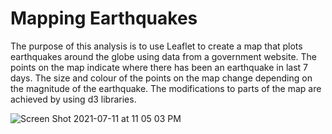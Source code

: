 # Mapping Earthquakes

The purpose of this analysis is to use Leaflet to create a map that plots earthquakes around the globe using data from a government website. The points on the map indicate where there has been an earthquake in last 7 days. The size and colour of the points on the map change depending on the magnitude of the earthquake. The modifications to parts of the map are achieved by using d3 libraries. 

![Screen Shot 2021-07-11 at 11 05 03 PM](https://user-images.githubusercontent.com/81889167/125225038-97884d80-e29c-11eb-9834-25ad83ea2cd2.png)

